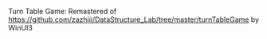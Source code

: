 Turn Table Game: Remastered of https://github.com/zazhiii/DataStructure_Lab/tree/master/turnTableGame by WinUI3
